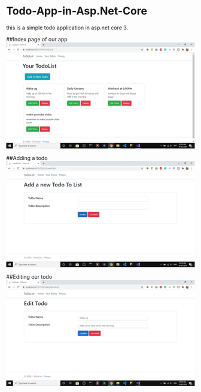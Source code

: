 # Todo-App-in-Asp.Net-Core

this is a simple todo application in asp.net core 3.



##Index page of our app
![Image of Index](https://github.com/furqaansiddiqui786/Todo-App-in-Asp.Net-Core/blob/master/home.png)

##Adding a todo
![Image of Adding-a-Todo](https://github.com/furqaansiddiqui786/Todo-App-in-Asp.Net-Core/blob/master/Add.png)

##Editing our todo
![Image of Editing-a-todo](https://github.com/furqaansiddiqui786/Todo-App-in-Asp.Net-Core/blob/master/Edit.png)

